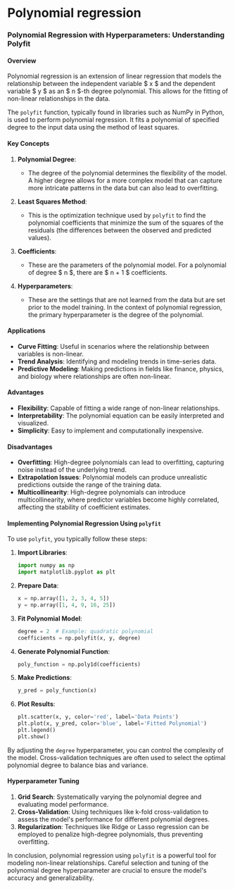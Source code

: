 # Polynomial regression 

### Polynomial Regression with Hyperparameters: Understanding Polyfit

#### Overview

Polynomial regression is an extension of linear regression that models the relationship between the independent variable $ x $ and the dependent variable $ y $ as an $ n $-th degree polynomial. This allows for the fitting of non-linear relationships in the data.

The `polyfit` function, typically found in libraries such as NumPy in Python, is used to perform polynomial regression. It fits a polynomial of specified degree to the input data using the method of least squares.

#### Key Concepts

1. **Polynomial Degree**: 
   - The degree of the polynomial determines the flexibility of the model. A higher degree allows for a more complex model that can capture more intricate patterns in the data but can also lead to overfitting.

2. **Least Squares Method**: 
   - This is the optimization technique used by `polyfit` to find the polynomial coefficients that minimize the sum of the squares of the residuals (the differences between the observed and predicted values).

3. **Coefficients**: 
   - These are the parameters of the polynomial model. For a polynomial of degree $ n $, there are $ n + 1 $ coefficients.

4. **Hyperparameters**: 
   - These are the settings that are not learned from the data but are set prior to the model training. In the context of polynomial regression, the primary hyperparameter is the degree of the polynomial.

#### Applications

- **Curve Fitting**: Useful in scenarios where the relationship between variables is non-linear.
- **Trend Analysis**: Identifying and modeling trends in time-series data.
- **Predictive Modeling**: Making predictions in fields like finance, physics, and biology where relationships are often non-linear.

#### Advantages

- **Flexibility**: Capable of fitting a wide range of non-linear relationships.
- **Interpretability**: The polynomial equation can be easily interpreted and visualized.
- **Simplicity**: Easy to implement and computationally inexpensive.

#### Disadvantages

- **Overfitting**: High-degree polynomials can lead to overfitting, capturing noise instead of the underlying trend.
- **Extrapolation Issues**: Polynomial models can produce unrealistic predictions outside the range of the training data.
- **Multicollinearity**: High-degree polynomials can introduce multicollinearity, where predictor variables become highly correlated, affecting the stability of coefficient estimates.

#### Implementing Polynomial Regression Using `polyfit`

To use `polyfit`, you typically follow these steps:

1. **Import Libraries**: 
   ```python
   import numpy as np
   import matplotlib.pyplot as plt
   ```

2. **Prepare Data**:
   ```python
   x = np.array([1, 2, 3, 4, 5])
   y = np.array([1, 4, 9, 16, 25])
   ```

3. **Fit Polynomial Model**:
   ```python
   degree = 2  # Example: quadratic polynomial
   coefficients = np.polyfit(x, y, degree)
   ```

4. **Generate Polynomial Function**:
   ```python
   poly_function = np.poly1d(coefficients)
   ```

5. **Make Predictions**:
   ```python
   y_pred = poly_function(x)
   ```

6. **Plot Results**:
   ```python
   plt.scatter(x, y, color='red', label='Data Points')
   plt.plot(x, y_pred, color='blue', label='Fitted Polynomial')
   plt.legend()
   plt.show()
   ```

By adjusting the `degree` hyperparameter, you can control the complexity of the model. Cross-validation techniques are often used to select the optimal polynomial degree to balance bias and variance.

#### Hyperparameter Tuning

1. **Grid Search**: Systematically varying the polynomial degree and evaluating model performance.
2. **Cross-Validation**: Using techniques like k-fold cross-validation to assess the model's performance for different polynomial degrees.
3. **Regularization**: Techniques like Ridge or Lasso regression can be employed to penalize high-degree polynomials, thus preventing overfitting.

In conclusion, polynomial regression using `polyfit` is a powerful tool for modeling non-linear relationships. Careful selection and tuning of the polynomial degree hyperparameter are crucial to ensure the model's accuracy and generalizability.